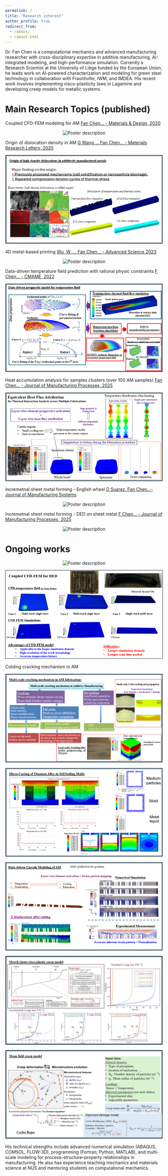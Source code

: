 ```yaml
---
permalink: /
title: "Research interest"
author_profile: true
redirect_from: 
  - /about/
  - /about.html
---
```


Dr. Fan Chen is a computational mechanics and advanced manufacturing researcher with cross-disciplinary expertise in additive manufacturing, AI-integrated modeling, and high-performance simulation. Currently a Research Scientist at the University of Liège funded by the European Union, he leads work on AI-powered characterization and modeling for green steel technology in collaboration with Fraunhofer, IWM, and IMDEA. His recent work involves implementing visco-plasticity laws in Lagamine and developing creep models for metallic systems.

Main Research Topics (published)
====
Coupled CFD-FEM modeling for AM 
[Fan Chen... - Materials & Design, 2020](https://doi.org/10.1016/j.matdes.2020.109185)
<p align="center">
  <img src="/images/CFD-FEM1.gif" alt="Poster description" style="max-width: 100%; height: auto;">
</p>

Origin of dislocation density in AM 
[G Wang,...,Fan Chen... - Materials Research Letters, 2020](https://doi.org/10.1080/21663831.2020.1751739)
<p align="center">
  <img src="/images/CFD-FEM3.gif" alt="Poster description" style="max-width: 100%; height: auto;">
</p>

4D metal-based printing 
[Wu, W.,...,Fan Chen... - Advanced Science 2023](https://doi.org/10.1002/advs.202206486)
<p align="center">
  <img src="/images/4Dprinting.gif" alt="Poster description" style="max-width: 100%; height: auto;">
</p>

Data-driven temperature field prediction with rational physic constraints 
[F Chen... - CMAME, 2022](https://doi.org/10.1016/j.cma.2022.114652)
<p align="center">
  <img src="/images/data-driven.gif" alt="Poster description" style="max-width: 100%; height: auto;">
</p>

Heat accumulation analysis for samples clusters (over 100 AM samples) 
[Fan Chen... - Journal of Manufacturing Processes, 2025](https://doi.org/10.1016/j.jmapro.2024.12.0579)
<p align="center">
  <img src="/images/equivalent heat flux attribution.gif" alt="Poster description" style="max-width: 100%; height: auto;">
</p>

Incremetnal sheet metal forming - English wheel 
[D Suarez, Fan Chen...- Journal of Manufacturing Systems](https://doi.org/10.1016/j.jmsy.2024.04.022)
<p align="center">
  <img src="/images/English wheel.gif" alt="Poster description" style="max-width: 100%; height: auto;">
</p>

Incremetnal sheet metal forming - DED on sheet metal 
[F Chen... - Journal of Manufacturing Processes, 2025](https://doi.org/10.1016/j.jmapro.2025.03.120)
<p align="center">
  <img src="/images/DED on sheet metal.gif" alt="Poster description" style="max-width: 100%; height: auto;">
</p>

Ongoing works
======

<p align="center">
  <img src="/images/CFD-FEM2.gif" alt="Poster description" style="max-width: 100%; height: auto;">
</p>

<p align="center">
  <img src="/images/CFD-FEM4.gif" alt="Poster description" style="max-width: 100%; height: auto;">
</p>

Colding cracking mechanism in AM
<p align="center">
  <img src="/images/mutli-scale cracking.gif" alt="Poster description" style="max-width: 100%; height: auto;">
</p>

<p align="center">
  <img src="/images/self-boiling molds.gif" alt="Poster description" style="max-width: 100%; height: auto;">
</p>

<p align="center">
  <img src="/images/equivalent strain attribution.gif" alt="Poster description" style="max-width: 100%; height: auto;">
</p>

<p align="center">
  <img src="/images/slide1.jpg" alt="Poster description" style="max-width: 100%; height: auto;">
</p>

<p align="center">
  <img src="/images/slide2.jpg" alt="Poster description" style="max-width: 100%; height: auto;">
</p>


His technical strengths include advanced numerical simulation (ABAQUS, COMSOL, FLOW-3D), programming (Fortran, Python, MATLAB), and multi-scale modeling for process–structure–property relationships in manufacturing. He also has experience teaching mechanics and materials science at NUS and mentoring students on computational mechanics.


